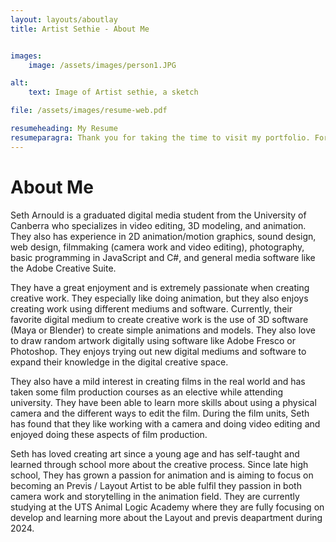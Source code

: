 ```yaml
---
layout: layouts/aboutlay
title: Artist Sethie - About Me


images:
    image: /assets/images/person1.JPG

alt:
    text: Image of Artist sethie, a sketch

file: /assets/images/resume-web.pdf

resumeheading: My Resume
resumeparagra: Thank you for taking the time to visit my portfolio. For more information about my professional experience, education, and skills, I encourage you to take a look at my resume. I have included a comprehensive overview of my qualifications and accomplishments, and I believe that it will give you a better understanding of how I can contribute to a company.
---
```

# About Me  

Seth Arnould is a graduated digital media student from the University of Canberra who specializes in video editing, 3D modeling, and animation. They also has experience in 2D animation/motion graphics, sound design, web design, filmmaking (camera work and video editing), photography, basic programming in JavaScript and C#, and general media software like the Adobe Creative Suite.

They have a great enjoyment and is extremely passionate when creating creative work. They especially like doing animation, but they also enjoys creating work using different mediums and software. Currently, their favorite digital medium to create creative work is the use of 3D software (Maya or Blender) to create simple animations and models. They also love to draw random artwork digitally using software like Adobe Fresco or Photoshop. They enjoys trying out new digital mediums and software to expand their knowledge in the digital creative space.

They also have a mild interest in creating films in the real world and has taken some film production courses as an elective while attending university. They have been able to learn more skills about using a physical camera and the different ways to edit the film. During the film units, Seth has found that they like working with a camera and doing video editing and enjoyed doing these aspects of film production.

Seth has loved creating art since a young age and has self-taught and learned through school more about the creative process. Since late high school, They has grown a passion for animation and is aiming to focus on becoming an Previs / Layout Artist to be able fulfil they passion in both camera work and storytelling in the animation field. They are currently studying at the UTS Animal Logic Academy where they are fully focusing on develop and learning more about the Layout and previs deapartment during 2024.  








